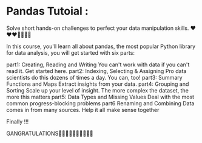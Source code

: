 # Pandas Tutoial :
Solve short hands-on challenges to perfect your data manipulation skills.
❤❤❤💖💖💖💖


In this course, you'll learn all about pandas, the most popular Python library for data analysis, you will get started with six parts:

part1:
Creating, Reading and Writing
You can't work with data if you can't read it. Get started here.
part2:
Indexing, Selecting & Assigning
Pro data scientists do this dozens of times a day. You can, too!
part3:
Summary Functions and Maps
Extract insights from your data.
part4:
Grouping and Sorting
Scale up your level of insight. The more complex the dataset, the more this matters
part5:
Data Types and Missing Values
Deal with the most common progress-blocking problems
part6
Renaming and Combining
Data comes in from many sources. Help it all make sense together

Finally !!!

GANGRATULATIONS🎉🎉🎉🎉🎉🎉🎉🎉🎉🎉
